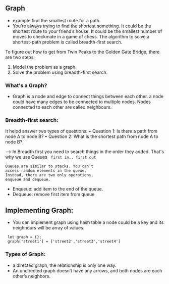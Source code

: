 ## Graph
- example find the smallest route for a path.
- You’re always trying to find the shortest something. It could
be the shortest route to your friend’s house. It could be the smallest
number of moves to checkmate in a game of chess. The algorithm to
solve a shortest-path problem is called breadth-first search.


To figure out how to get from Twin Peaks to the Golden Gate Bridge,
there are two steps:
1. Model the problem as a graph.
2. Solve the problem using breadth-first search.


### What's a Graph?
- Graph is a node and edge to connect things between each other.
a node could have many edges to be connected to multiple nodes. Nodes connected to each other are called neighbours.


### Breadth-first search:
It helpd answer two types of questions:
• Question 1: Is there a path from node A to node B?
• Question 2: What is the shortest path from node A to node B?


--> In Breadth first you need to search things in the order they added. That's why we use Queues `` first in.. first out``
```
Queues are similar to stacks. You can’t
access random elements in the queue.
Instead, there are two only operations,
enqueue and dequeue.

```

- Enqueue: add item to the end of the queue.
- Dequeue: remove first item from queue


## Implementing Graph:

- You can implement graph using hash table a node could be a key and its neighnours will be array of values.
```
 let graph = {};
 graph['street1'] = ['street2','street3','street4']
```
### Types of Graph:

- a directed graph, the relationship is only one way.
- An undirected graph doesn’t have any arrows, and both nodes are each other’s neighbors.
